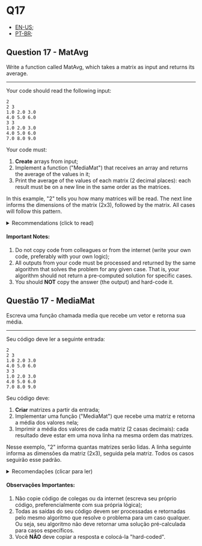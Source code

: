 # Q17

- [EN-US](#question-17---matmean);
- [PT-BR](#questão-17---mediamat);

## Question 17 - MatAvg

Write a function called MatAvg, which takes a matrix as input and returns its average.

<hr>

Your code should read the following input:
```
2
2 3
1.0 2.0 3.0
4.0 5.0 6.0
3 3
1.0 2.0 3.0
4.0 5.0 6.0
7.0 8.0 9.0
```
Your code must:
1. **Create** arrays from input;
2. Implement a function ("MediaMat") that receives an array and returns the average of the values in it;
3. Print the average of the values of each matrix (2 decimal places): each result must be on a new line in the same order as the matrices.

In this example, "2" tells you how many matrices will be read. The next line informs the dimensions of the matrix (2x3), followed by the matrix. All cases will follow this pattern.

<details>
   <summary>Recommendations (click to read)</summary>
   1. If you decide to allocate memory for arrays, remember to free that memory too;
   2. If you allocate memory inside a loop and reuse the same variable for new allocations, remember to free this memory at the end of the loop before new allocations as well;
</details>

#### Important Notes:

1. Do not copy code from colleagues or from the internet (write your own code, preferably with your own logic);
2. All outputs from your code must be processed and returned by the same algorithm that solves the problem for any given case. That is, your algorithm should not return a pre-computed solution for specific cases.
3. You should **NOT** copy the answer (the output) and hard-code it.


## Questão 17 - MediaMat

Escreva uma função chamada media que recebe um vetor e retorna sua
média.

<hr>

Seu código deve ler a seguinte entrada:
```
2
2 3
1.0 2.0 3.0
4.0 5.0 6.0
3 3
1.0 2.0 3.0
4.0 5.0 6.0
7.0 8.0 9.0
```
Seu código deve:
1. **Criar** matrizes a partir da entrada;
2. Implementar uma função ("MediaMat") que recebe uma matriz e retorna a média dos valores nela;
3. Imprimir a média dos valores de cada matriz (2 casas decimais): cada resultado deve estar em uma nova linha na mesma ordem das matrizes.

Nesse exemplo, "2" informa quantas matrizes serão lidas. A linha seguinte informa as dimensões da matriz (2x3), seguida pela matriz. Todos os casos seguirão esse padrão.


<details>
  <summary>Recomendações  (clicar para ler)</summary>
  1. Se decidir alocar memória para as matrizes, lembre-se de liberar essa memória também;
  2. Se você alocar memória dentro de um loop e reutilizar uma mesma variável para novas alocações, lembre-se de liberar essa memória no fim do loop antes de novas alocações também;
</details>

#### Observações Importantes:

1. Não copie código de colegas ou da internet (escreva seu próprio código, preferencialmente com sua própria lógica);
2. Todas as saídas do seu código devem ser processadas e retornadas pelo mesmo algoritmo que resolve o problema para um caso qualquer. Ou seja, seu algoritmo não deve retornar uma solução pré-calculada para casos específicos.
3. Você **NÃO** deve copiar a resposta e colocá-la "hard-coded".
